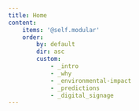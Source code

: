 ```yaml
---
title: Home
content:
    items: '@self.modular'
    order:
        by: default
        dir: asc
        custom:
            - _intro
            - _why
            - _environmental-impact
            - _predictions
            - _digital_signage
---
```

